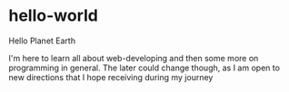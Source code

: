 # hello-world
Hello Planet Earth

I'm here to learn all about web-developing and then some more on programming in general.
The later could change though, as I am open to new directions that I hope receiving during my journey
